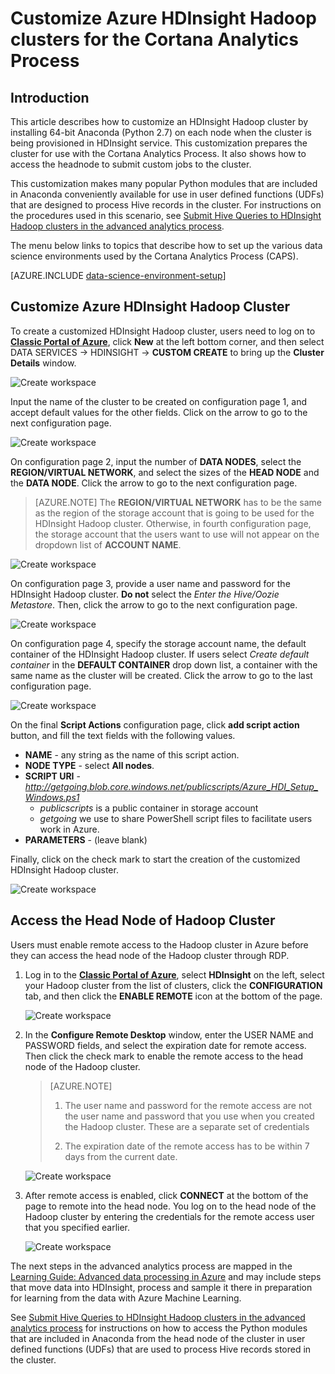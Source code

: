 <properties 
	pageTitle="Customize Hadoop clusters for the Cortana Analytics Process | Microsoft Azure" 
	description="Popular Python modules made available in custom Azure HDInsight Hadoop clusters."
	services="machine-learning" 
	documentationCenter="" 
	authors="hangzh-msft" 
	manager="paulettm" 
	editor="cgronlun"  />

<tags 
	ms.service="machine-learning" 
	ms.workload="data-services" 
	ms.tgt_pltfrm="na" 
	ms.devlang="na" 
	ms.topic="article" 
	ms.date="02/08/2016" 
	ms.author="hangzh;bradsev" />

# Customize Azure HDInsight Hadoop clusters for the Cortana Analytics Process 

## Introduction

This article describes how to customize an HDInsight Hadoop cluster by installing 64-bit Anaconda (Python 2.7) on each node when the cluster is being provisioned in HDInsight service. This customization prepares the cluster for use with the Cortana Analytics Process. It also shows how to access the headnode to submit custom jobs to the cluster.

This customization makes many popular Python modules that are included in Anaconda conveniently available for use in user defined functions (UDFs) that are designed to process Hive records in the cluster. For instructions on the procedures used in this scenario, see [Submit Hive Queries to HDInsight Hadoop clusters in the advanced analytics process](machine-learning-data-science-hive-queries.md).

The menu below links to topics that describe how to set up the various data science environments used by the Cortana Analytics Process (CAPS).

[AZURE.INCLUDE [data-science-environment-setup](../../includes/cap-setup-environments.md)]


## <a name="customize"></a>Customize Azure HDInsight Hadoop Cluster

To create a customized HDInsight Hadoop cluster, users need to log on to [**Classic Portal of Azure**](https://manage.windowsazure.com/), click **New** at the left bottom corner, and then select DATA SERVICES -> HDINSIGHT -> **CUSTOM CREATE** to bring up the **Cluster Details** window. 

![Create workspace][1]

Input the name of the cluster to be created on configuration page 1, and accept default values for the other fields. Click on the arrow to go to the next configuration page. 

![Create workspace][2]

On configuration page 2, input the number of **DATA NODES**, select the **REGION/VIRTUAL NETWORK**, and select the sizes of the **HEAD NODE** and the **DATA NODE**. Click the arrow to go to the next configuration page.

>[AZURE.NOTE] The **REGION/VIRTUAL NETWORK** has to be the same as the region of the storage account that is going to be used for the HDInsight Hadoop cluster. Otherwise, in fourth configuration page, the storage account that the users want to use will not appear on the dropdown list of **ACCOUNT NAME**.

![Create workspace][3]

On configuration page 3, provide a user name and password for the HDInsight Hadoop cluster. **Do not** select the _Enter the Hive/Oozie Metastore_. Then, click the arrow to go to the next configuration page. 

![Create workspace][4]

On configuration page 4, specify the storage account name, the default container of the HDInsight Hadoop cluster. If users select _Create default container_ in the **DEFAULT CONTAINER** drop down list, a container with the same name as the cluster will be created. Click the arrow to go to the last configuration page.

![Create workspace][5]

On the final **Script Actions** configuration page, click **add script action** button, and fill the text fields with the following values.
 
* **NAME** - any string as the name of this script action. 
* **NODE TYPE** - select **All nodes**. 
* **SCRIPT URI** - *http://getgoing.blob.core.windows.net/publicscripts/Azure_HDI_Setup_Windows.ps1* 
	* *publicscripts* is a public container in storage account 
	* *getgoing* we use to share PowerShell script files to facilitate users work in Azure. 
* **PARAMETERS** - (leave blank)

Finally, click on the check mark to start the creation of the customized HDInsight Hadoop cluster. 

![Create workspace][6]

## <a name="headnode"></a> Access the Head Node of Hadoop Cluster

Users must enable remote access to the Hadoop cluster in Azure before they can access the head node of the Hadoop cluster through RDP. 

1. Log in to the [**Classic Portal of Azure**](https://manage.windowsazure.com/), select **HDInsight** on the left, select your Hadoop cluster from the list of clusters, click the **CONFIGURATION** tab, and then click the **ENABLE REMOTE** icon at the bottom of the page.
	
	![Create workspace][7]

2. In the **Configure Remote Desktop** window, enter the USER NAME and PASSWORD fields, and select the expiration date for remote access. Then click the check mark to enable the remote access to the head node of the Hadoop cluster.
	
	>[AZURE.NOTE] 
	>
	>1. The user name and password for the remote access are not the user name and password that you use when you created the Hadoop cluster. These are a separate set of credentials
	>
	>2. The expiration date of the remote access has to be within 7 days from the current date.

	![Create workspace][8]

3. After remote access is enabled, click **CONNECT** at the bottom of the page to remote into the head node. You log on to the head node of the Hadoop cluster by entering the credentials for the remote access user that you specified earlier.

	 ![Create workspace][9]

The next steps in the advanced analytics process are mapped in the [Learning Guide: Advanced data processing in Azure](machine-learning-data-science-advanced-data-processing.md) and may include steps that move data into HDInsight, process and sample it there in preparation for learning from the data with Azure Machine Learning.

See [Submit Hive Queries to HDInsight Hadoop clusters in the advanced analytics process](machine-learning-data-science-process-hive-tables.md) for instructions on how to access the Python modules that are included in Anaconda from the head node of the cluster in user defined functions (UDFs) that are used to process Hive records stored in the cluster.

[1]: ./media/machine-learning-data-science-customize-hadoop-cluster/customize-cluster-img1.png
[2]: ./media/machine-learning-data-science-customize-hadoop-cluster/customize-cluster-img2.png
[3]: ./media/machine-learning-data-science-customize-hadoop-cluster/customize-cluster-img3.png
[4]: ./media/machine-learning-data-science-customize-hadoop-cluster/customize-cluster-img4.png
[5]: ./media/machine-learning-data-science-customize-hadoop-cluster/customize-cluster-img5.png
[6]: ./media/machine-learning-data-science-customize-hadoop-cluster/script-actions.png
[7]: ./media/machine-learning-data-science-customize-hadoop-cluster/enable-remote-access-1.png
[8]: ./media/machine-learning-data-science-customize-hadoop-cluster/enable-remote-access-2.png
[9]: ./media/machine-learning-data-science-customize-hadoop-cluster/enable-remote-access-3.png

 